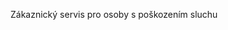 <Token xmlns:xlink="http://www.w3.org/1999/xlink">Zákaznický servis pro osoby s poškozením sluchu</Token>